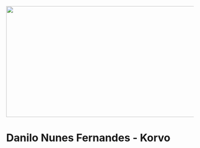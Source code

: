 

<img src="https://github.com/user-attachments/assets/001e17bd-e3a9-41fe-a2fd-3b14e622fb6c" width="1000px" height="300px">

 
# Danilo Nunes Fernandes - Korvo